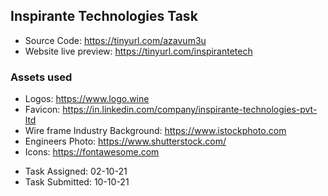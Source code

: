 ## Inspirante Technologies Task

- Source Code: https://tinyurl.com/azavum3u
- Website live preview: https://tinyurl.com/inspirantetech

### Assets used
- Logos: https://www.logo.wine
- Favicon: https://in.linkedin.com/company/inspirante-technologies-pvt-ltd
- Wire frame Industry Background: https://www.istockphoto.com
- Engineers Photo: https://www.shutterstock.com/
- Icons: https://fontawesome.com

* Task Assigned: 02-10-21
* Task Submitted: 10-10-21
 
